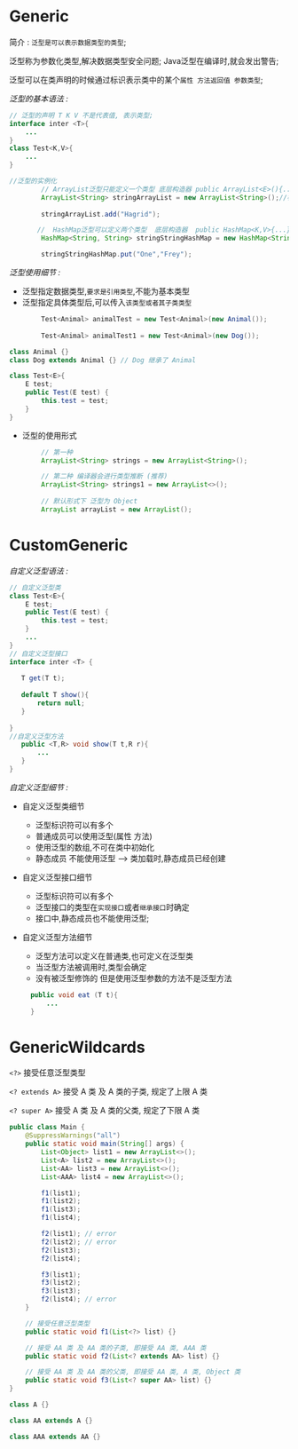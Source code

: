 # Generic

简介 : `泛型是可以表示数据类型的类型`; 

泛型称为参数化类型,解决数据类型安全问题; Java泛型在编译时,就会发出警告;

泛型可以在类声明的时候通过标识表示类中的某个`属性 方法返回值 参数类型`; 



*泛型的基本语法 :*

```java
// 泛型的声明 T K V 不是代表值, 表示类型;
interface inter <T>{
    ...
}
class Test<K,V>{
    ...
}

//泛型的实例化  
	    // ArrayList泛型只能定义一个类型 底层构造器 public ArrayList<E>(){...}
        ArrayList<String> stringArrayList = new ArrayList<String>();//标识了StringArrayList集合中的数据类型只能为 String类型  
        
        stringArrayList.add("Hagrid");

	   //  HashMap泛型可以定义两个类型  底层构造器  public HashMap<K,V>{...} 
        HashMap<String, String> stringStringHashMap = new HashMap<String, String>();//表示了该集合的key为String类型 value为String

        stringStringHashMap.put("One","Frey");
```



*泛型使用细节 :*

- 泛型指定数据类型,`要求是引用类型`,不能为基本类型
- 泛型指定具体类型后,可以传入`该类型或者其子类类型`

```java
        Test<Animal> animalTest = new Test<Animal>(new Animal());
        
        Test<Animal> animalTest1 = new Test<Animal>(new Dog());

class Animal {}
class Dog extends Animal {} // Dog 继承了 Animal 

class Test<E>{
    E test;
    public Test(E test) {
        this.test = test;
    }
}
```

- 泛型的使用形式

```java
        // 第一种
        ArrayList<String> strings = new ArrayList<String>();

        // 第二种 编译器会进行类型推断 (推荐)
        ArrayList<String> strings1 = new ArrayList<>();
        
        // 默认形式下 泛型为 Object
        ArrayList arrayList = new ArrayList();
```

# CustomGeneric

*自定义泛型语法 :*

```java
// 自定义泛型类
class Test<E>{
    E test;
    public Test(E test) {
        this.test = test;
    }
    ...
}
// 自定义泛型接口
interface inter <T> {
    
   T get(T t);
    
   default T show(){
       return null;
   }
   
}
//自定义泛型方法
   public <T,R> void show(T t,R r){
       ...
   }
}
```

*自定义泛型细节 :*

- 自定义泛型类细节

  - 泛型标识符可以有多个
  - 普通成员可以使用泛型(属性 方法)
  - 使用泛型的数组,不可在类中初始化
  - 静态成员 不能使用泛型  --> 类加载时,静态成员已经创建

- 自定义泛型接口细节

  - 泛型标识符可以有多个
  - 泛型接口的类型在`实现接口`或者`继承接口`时确定
  - 接口中,静态成员也不能使用泛型;

- 自定义泛型方法细节

  - 泛型方法可以定义在普通类,也可定义在泛型类
  - 当泛型方法被调用时,类型会确定
  - 没有被泛型修饰的 但是使用泛型参数的方法不是泛型方法

  ```java
  	public void eat (T t){
      	...
  	}
  ```

# GenericWildcards

`<?>` 接受任意泛型类型

`<? extends A>` 接受 A 类 及 A 类的子类, 规定了上限 A 类

`<? super A>` 接受 A 类 及 A 类的父类, 规定了下限 A 类

```java
public class Main {
    @SuppressWarnings("all")
    public static void main(String[] args) {
        List<Object> list1 = new ArrayList<>();
        List<A> list2 = new ArrayList<>();
        List<AA> list3 = new ArrayList<>();
        List<AAA> list4 = new ArrayList<>();

        f1(list1);
        f1(list2);
        f1(list3);
        f1(list4);

        f2(list1); // error
        f2(list2); // error
        f2(list3);
        f2(list4);

        f3(list1);
        f3(list2);
        f3(list3);
        f2(list4); // error
    }

    // 接受任意泛型类型
    public static void f1(List<?> list) {}

    // 接受 AA 类 及 AA 类的子类, 即接受 AA 类, AAA 类
    public static void f2(List<? extends AA> list) {}

    // 接受 AA 类 及 AA 类的父类, 即接受 AA 类, A 类, Object 类
    public static void f3(List<? super AA> list) {}
}

class A {}

class AA extends A {}

class AAA extends AA {}
```





